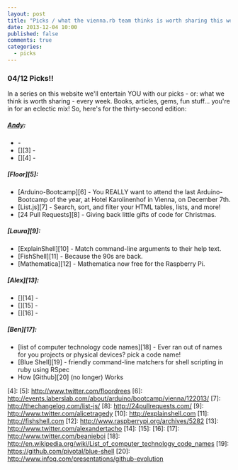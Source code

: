 ```yaml
---
layout: post
title: "Picks / what the vienna.rb team thinks is worth sharing this week"
date: 2013-12-04 10:00
published: false
comments: true
categories:
  - picks
---
```


### 04/12 Picks!!

In a series on this website we'll entertain YOU with our picks - or: what we think is worth sharing - every week.
Books, articles, gems, fun stuff... you're in for an eclectic mix! So, here's for the thirty-second edition:

##### [Andy][1]:
  - [][2] - 
  - [][3] - 
  - [][4] - 

##### [Floor][5]:
  - [Arduino-Bootcamp][6] -  You REALLY want to attend the last Arduino-Bootcamp of the year, at Hotel Karolinenhof in Vienna, on December 7th. 
  - [List.js][7] -  Search, sort, and filter your HTML tables, lists, and more!
  - [24 Pull Requests][8] - Giving back little gifts of code for Christmas.
  
##### [Laura][9]:
  - [ExplainShell][10] - Match command-line arguments to their help text.
  - [FishShell][11] - Because the 90s are back.
  - [Mathematica][12] - Mathematica now free for the Raspberry Pi.

##### [Alex][13]:
  - [][14] - 
  - [][15] - 
  - [][16] -

##### [Ben][17]:
  - [list of computer technology code names][18] - Ever ran out of names for you projects or physical devices? pick a code name!
  - [Blue Shell][19] - friendly command-line matchers for shell scripting in ruby using RSpec
  - How [Github][20] (no longer) Works

[1]: http://www.twitter.com/pxlpnk
[2]: 
[3]: 
[4]: 
[5]: http://www.twitter.com/floordrees
[6]: http://events.laberslab.com/about/arduino/bootcamp/vienna/122013/
[7]: http://thechangelog.com/list-js/
[8]: http://24pullrequests.com/
[9]: http://www.twitter.com/alicetragedy
[10]: http://explainshell.com
[11]: http://fishshell.com
[12]: http://www.raspberrypi.org/archives/5282
[13]: http://www.twitter.com/alexandertacho
[14]: 
[15]: 
[16]: 
[17]: http://www.twitter.com/beanieboi
[18]: http://en.wikipedia.org/wiki/List_of_computer_technology_code_names
[19]: https://github.com/pivotal/blue-shell
[20]: http://www.infoq.com/presentations/github-evolution
